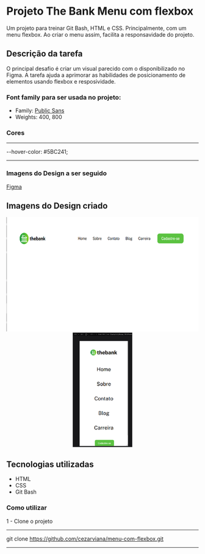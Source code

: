 # Projeto The Bank Menu com flexbox
Um projeto para treinar Git Bash, HTML e CSS. Principalmente, com um menu flexbox. Ao criar o menu assim, facilita a responsavidade do projeto.

## Descrição da tarefa
O principal desafio é criar um visual parecido com o disponibilizado no Figma. A tarefa ajuda a aprimorar as habilidades de posicionamento de elementos usando flexbox e resposividade.

### Font family para ser usada no projeto:

- Family: [Public Sans](https://fonts.google.com/specimen/Public+Sans?query=public)
- Weights: 400, 800

### Cores
***
--hover-color: #5BC241; <br>
***

### Imagens do Design a ser seguido
[Figma](https://www.figma.com/file/DYk9DZr6urB9MZ4iNt1a61/Desafio-HTML-%2B-CSS?type=design&node-id=0-1&mode=design&t=PtPcFiAG49VFSOON-0)

## Imagens do Design criado
<div align="center">
<img src="src/design/design-desktop.png"  style="height: 300px; text-align: center;"> <br>
<img src="src/design/design-mobile.png"  style="height: 300px; text-align: center;">
</div>

## Tecnologias utilizadas
- HTML
- CSS
- Git Bash

### Como utilizar

1 - Clone o projeto
***
git clone <https://github.com/cezarviana/menu-com-flexbox.git>
***

